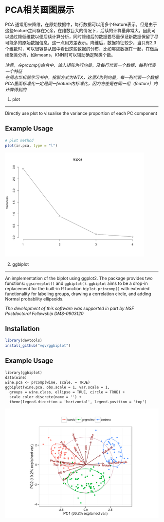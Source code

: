 PCA相关画图展示
========
PCA 通常用来降维，在原始数据中，每行数据可以用多个feature表示，但是由于这些feature之间存在冗余，在维数巨大的情况下，后续的计算量非常大，因此可以通过降低维数以便后续计算分析，同时降维后的数据要尽量保证新数据保留了尽可能多的原始数据信息，这一点用方差表示。降维后，数据特征较少，当只有2,3个维数时，可以很容易从图中看出这些数据的分布，比如哪些数据在一起，在做后续聚类分析，如kmeans，KNN时可以辅助确定聚类个数。

*注意，在prcomp()命令中，输入矩阵为行向量，及每行代表一个数据，每列代表一个特征* <br>
*在周志华机器学习书中，投影方式为WTX，这里X为列向量，每一列代表一个数据* <br>
*PCA里面标准化一定是同一feature内标准化，因为方差是在同一组（feature）内计算得到的*


1. plot
------------
Directly use plot to visualise the variance proportion of each PC component

Example Usage
-------------

```r
# plot method
plot(ir.pca, type = "l")
```
![](https://github.com/ybucla/CodeManage/blob/master/R/pca/Example-ir.png)

2. ggbiplot
------------

An implementation of the biplot using ggplot2.  The package provides two functions: `ggscreeplot()` and `ggbiplot()`.
`ggbiplot` aims to be a drop-in replacement for the built-in R function `biplot.princomp()` with extended functionality 
for labeling groups, drawing a correlation circle, and adding Normal probability ellipsoids.

*The development of this software was supported in part by NSF Postdoctoral Fellowship DMS-0903120*

Installation
------------

```r
library(devtools)
install_github("vqv/ggbiplot")
```

Example Usage
-------------

```{r wine-example, message = FALSE, warning = FALSE}
library(ggbiplot)
data(wine)
wine.pca <- prcomp(wine, scale. = TRUE)
ggbiplot(wine.pca, obs.scale = 1, var.scale = 1,
  groups = wine.class, ellipse = TRUE, circle = TRUE) +
  scale_color_discrete(name = '') +
  theme(legend.direction = 'horizontal', legend.position = 'top')
```
![](https://github.com/ybucla/CodeManage/blob/master/R/pca/README-wine-example-1.png)
